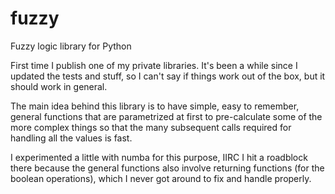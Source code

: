 # fuzzy
Fuzzy logic library for Python

First time I publish one of my private libraries. It's been a while since I updated the tests and stuff, so I can't say if things work out of the box, but it should work in general.

The main idea behind this library is to have simple, easy to remember, general functions that are parametrized at first to pre-calculate some of the more complex things so that the many subsequent calls required for handling all the values is fast.

I experimented a little with numba for this purpose, IIRC I hit a roadblock there because the general functions also involve returning functions (for the boolean operations), which I never got around to fix and handle properly.
